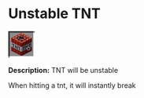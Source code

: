 # Unstable TNT
![icon](../assets/icons/tnt.png)

**Description:** TNT will be unstable

When hitting a tnt, it will instantly break